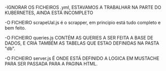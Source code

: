 -IGNORAR OS FICHEIROS .yml, ESTAVAMOS A TRABALHAR NA PARTE DO KUBERNETES, AINDA ESTÁ INCOMPLETO

-O FICHEIRO scrapeUal.js é o scrapper, em principio está tudo completo e bem feito.

-O FICHEIRO queries.js CONTÉM AS QUERIES A SER FEITA A BASE DE DADOS, E CRIA TAMBÉM AS TABELAS QUE ESTAO DEFINIDAS NA PASTA "db".

-O FICHEIRO server.js É ONDE ESTÁ DEFINIDO A LOGICA EM MUSTACHE PARA SER PASSADA PARA A PAGINA HTML.
